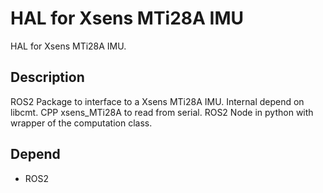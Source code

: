 # HAL for Xsens MTi28A IMU

HAL for Xsens MTi28A IMU.

## Description

ROS2 Package to interface to a Xsens MTi28A IMU.
Internal depend on libcmt.
CPP xsens_MTi28A to read from serial. ROS2 Node in python with wrapper of the computation class.

## Depend

- ROS2
